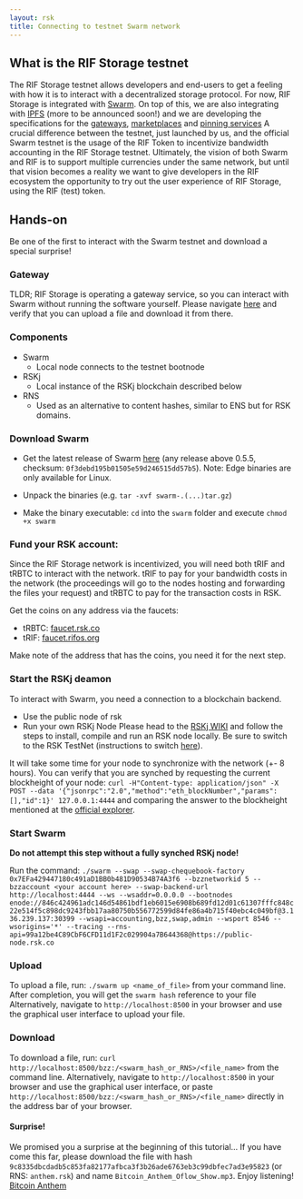 ```yaml
---
layout: rsk
title: Connecting to testnet Swarm network
---
```


## What is the RIF Storage testnet
The RIF Storage testnet allows developers and end-users to get a feeling with how it is to interact with a decentralized storage protocol. For now, RIF Storage is integrated with [Swarm](https://swarm.ethereum.org/). On top of this, we are also integrating with [IPFS](https://ipfs.io/) (more to be announced soon!) and we are developing the specifications for the [gateways](https://www.rifos.org/gateways), [marketplaces](https://www.rifos.org/marketplace) and [pinning services](https://docs.ipfs.io/guides/concepts/pinning/)
A crucial difference between the testnet, just launched by us, and the official Swarm testnet is the usage of the RIF Token to incentivize bandwidth accounting in the RIF Storage testnet. Ultimately, the vision of both Swarm and RIF is to support multiple currencies under the same network, but until that vision becomes a reality we want to give developers in the RIF ecosystem the opportunity to try out the user experience of RIF Storage, using the RIF (test) token. 

## Hands-on
Be one of the first to interact with the Swarm testnet and download a special surprise!

### Gateway
TLDR; RIF Storage is operating a gateway service, so you can interact with Swarm without running the software yourself. Please navigate [here](https://swarm.rifgateways.org/) and verify that you can upload a file and download it from there.

### Components
- Swarm
  - Local node connects to the testnet bootnode
- RSKj
  - Local instance of the RSKj blockchain described below
- RNS
  - Used as an alternative to content hashes, similar to ENS but for RSK domains.

### Download Swarm
- Get the latest release of Swarm [here](https://swarm.ethereum.org/downloads) (any release above 0.5.5, checksum: `0f3debd195b01505e59d246515dd57b5`). Note: Edge binaries are only available for Linux.

- Unpack the binaries (e.g. `tar -xvf swarm-.(...)tar.gz`)
- Make the binary executable: `cd` into the `swarm` folder and execute `chmod +x swarm`

### Fund your RSK account:
Since the RIF Storage network is incentivized, you will need both tRIF and tRBTC to interact with the network. tRIF to pay for your bandwidth costs in the network (the proceedings will go to the nodes hosting and forwarding the files your request) and tRBTC to pay for the transaction costs in RSK.

Get the coins on any address via the faucets:
- tRBTC: [faucet.rsk.co](https://faucet.rsk.co/)
- tRIF: [faucet.rifos.org](https://faucet.rifos.org/)

Make note of the address that has the coins, you need it for the next step.

### Start the RSKj deamon
To interact with Swarm, you need a connection to a blockchain backend.  

- Use the public node of rsk
- Run your own RSKj Node
Please head to the [RSKj WIKI](https://github.com/rsksmart/rskj/wiki) and follow the steps to install, compile and run an RSK node locally. Be sure to switch to the RSK TestNet (instructions to switch [here](https://github.com/rsksmart/rskj/wiki/Switching-networks)).

It will take some time for your node to synchronize with the network (+- 8 hours). You can verify that you are synched by requesting the current blockheight of your node:
`curl -H"Content-type: application/json" -X POST --data '{"jsonrpc":"2.0","method":"eth_blockNumber","params":[],"id":1}' 127.0.0.1:4444` and comparing the answer to the blockheight mentioned at the [official explorer](https://explorer.testnet.rsk.co/).

### Start Swarm
**Do not attempt this step without a fully synched RSKj node!**

Run the command:
`./swarm --swap --swap-chequebook-factory 0x7EFa429447180c491aD1BB0b481D90534B74A3f6 --bzznetworkid 5 --bzzaccount <your account here> --swap-backend-url http://localhost:4444 --ws --wsaddr=0.0.0.0 --bootnodes enode://846c424961adc146d54861bdf1eb6015e6908b689fd12d01c61307fffc848c22e514f5c898dc9243fbb17aa80750b556772599d84fe86a4b715f40ebc4c049bf@3.136.239.137:30399 --wsapi=accounting,bzz,swap,admin --wsport 8546 --wsorigins='*' --tracing --rns-api=99a12be4C89CbF6CFD11d1F2c029904a7B644368@https://public-node.rsk.co`

### Upload
To upload a file, run: `./swarm up <name_of_file>` from your command line. After completion, you will get the `swarm hash` reference to your file
Alternatively, navigate to `http://localhost:8500` in your browser and use the graphical user interface to upload your file.

### Download
To download a file, run: `curl http://localhost:8500/bzz:/<swarm_hash_or_RNS>/<file_name>` from the command line. Alternatively, navigate to `http://localhost:8500` in your browser and use the graphical user interface, or paste `http://localhost:8500/bzz:/<swarm_hash_or_RNS>/<file_name>` directly in the address bar of your browser. 

#### Surprise!
We promised you a surprise at the beginning of this tutorial... If you have come this far, please download the file with hash `9c8335dbcdadb5c853fa82177afbca3f3b26ade6763eb3c99dbfec7ad3e95823` (or RNS: `anthem.rsk`) and name `Bitcoin_Anthem_Oflow_Show.mp3`. Enjoy listening!
[Bitcoin Anthem](https://swarm.rifgateways.org/bzz:/anthem.rsk/Bitcoin_Anthem_Oflow_Show.mp3)

